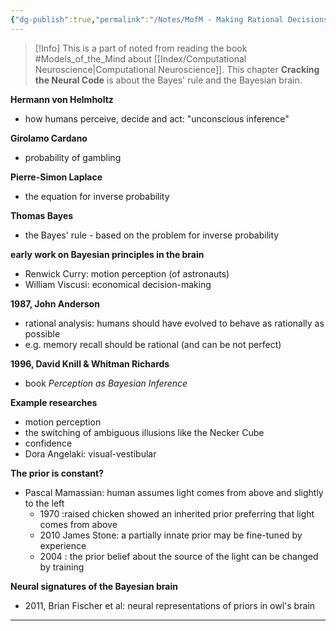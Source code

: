 ```yaml
---
{"dg-publish":true,"permalink":"/Notes/MofM - Making Rational Decisions/","noteIcon":""}
---
```


>[!Info]
>This is a part of noted from reading the book #Models_of_the_Mind about  [[Index/Computational Neuroscience\|Computational Neuroscience]].
>This chapter **Cracking the Neural Code** is about the Bayes' rule and the Bayesian brain.

**Hermann von Helmholtz**
- how humans perceive, decide and act: "unconscious inference"

**Girolamo Cardano**
- probability of gambling

**Pierre-Simon Laplace**
- the equation for inverse probability

**Thomas Bayes**
- the Bayes' rule - based on the problem for inverse probability

**early work on Bayesian principles in the brain**
- Renwick Curry: motion perception (of astronauts)
- William Viscusi: economical decision-making

**1987, John Anderson**
- rational analysis: humans should have evolved to behave as rationally as possible
- e.g. memory recall should be rational (and can be not perfect)

**1996, David Knill & Whitman Richards**
- book _Perception as Bayesian Inference_

**Example researches**
- motion perception
- the switching of ambiguous illusions like the Necker Cube
- confidence
- Dora Angelaki: visual-vestibular 

**The prior is constant?**
- Pascal Mamassian: human assumes light comes from above and slightly to the left
	- 1970 :raised chicken showed an inherited prior preferring that light comes from above
	- 2010 James Stone: a partially innate prior may be fine-tuned by experience
	- 2004 : the prior belief about the source of the light can be changed by training

**Neural signatures of the Bayesian brain**
- 2011, Brian Fischer et al: neural representations of priors in owl's brain

****